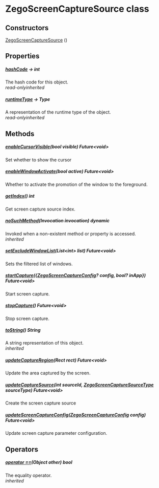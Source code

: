 


# ZegoScreenCaptureSource class













## Constructors

[ZegoScreenCaptureSource](../zego_uikit_prebuilt_live_audio_room/ZegoScreenCaptureSource/ZegoScreenCaptureSource.md) ()

   


## Properties

##### [hashCode](../zego_uikit_prebuilt_live_audio_room/ZegoScreenCaptureSource/hashCode.md) &#8594; int



The hash code for this object.  
_<span class="feature">read-only</span><span class="feature">inherited</span>_



##### [runtimeType](../zego_uikit_prebuilt_live_audio_room/ZegoScreenCaptureSource/runtimeType.md) &#8594; Type



A representation of the runtime type of the object.  
_<span class="feature">read-only</span><span class="feature">inherited</span>_





## Methods

##### [enableCursorVisible](../zego_uikit_prebuilt_live_audio_room/ZegoScreenCaptureSource/enableCursorVisible.md)(bool visible) Future&lt;void>



Set whether to show the cursor  




##### [enableWindowActivate](../zego_uikit_prebuilt_live_audio_room/ZegoScreenCaptureSource/enableWindowActivate.md)(bool active) Future&lt;void>



Whether to activate the promotion of the window to the foreground.  




##### [getIndex](../zego_uikit_prebuilt_live_audio_room/ZegoScreenCaptureSource/getIndex.md)() int



Get screen capture source index.  




##### [noSuchMethod](../zego_uikit_prebuilt_live_audio_room/ZegoScreenCaptureSource/noSuchMethod.md)(Invocation invocation) dynamic



Invoked when a non-existent method or property is accessed.  
_<span class="feature">inherited</span>_



##### [setExcludeWindowList](../zego_uikit_prebuilt_live_audio_room/ZegoScreenCaptureSource/setExcludeWindowList.md)(List&lt;int> list) Future&lt;void>



Sets the filtered list of windows.  




##### [startCapture](../zego_uikit_prebuilt_live_audio_room/ZegoScreenCaptureSource/startCapture.md)({[ZegoScreenCaptureConfig](../zego_uikit_prebuilt_live_audio_room/ZegoScreenCaptureConfig-class.md)? config, bool? inApp}) Future&lt;void>



Start screen capture.  




##### [stopCapture](../zego_uikit_prebuilt_live_audio_room/ZegoScreenCaptureSource/stopCapture.md)() Future&lt;void>



Stop screen capture.  




##### [toString](../zego_uikit_prebuilt_live_audio_room/ZegoScreenCaptureSource/toString.md)() String



A string representation of this object.  
_<span class="feature">inherited</span>_



##### [updateCaptureRegion](../zego_uikit_prebuilt_live_audio_room/ZegoScreenCaptureSource/updateCaptureRegion.md)(Rect rect) Future&lt;void>



Update the area captured by the screen.  




##### [updateCaptureSource](../zego_uikit_prebuilt_live_audio_room/ZegoScreenCaptureSource/updateCaptureSource.md)(int sourceId, [ZegoScreenCaptureSourceType](../zego_uikit_prebuilt_live_audio_room/ZegoScreenCaptureSourceType.md) sourceType) Future&lt;void>



Create the screen capture source  




##### [updateScreenCaptureConfig](../zego_uikit_prebuilt_live_audio_room/ZegoScreenCaptureSource/updateScreenCaptureConfig.md)([ZegoScreenCaptureConfig](../zego_uikit_prebuilt_live_audio_room/ZegoScreenCaptureConfig-class.md) config) Future&lt;void>



Update screen capture parameter configuration.  






## Operators

##### [operator ==](../zego_uikit_prebuilt_live_audio_room/ZegoScreenCaptureSource/operator_equals.md)(Object other) bool



The equality operator.  
_<span class="feature">inherited</span>_















